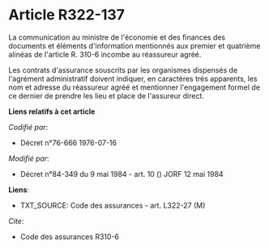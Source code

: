 # Article R322-137

La communication au ministre de l'économie et des finances des documents et éléments d'information mentionnés aux premier et
quatrième alinéas de l'article R. 310-6 incombe au réassureur agréé.

Les contrats d'assurance souscrits par les organismes dispensés de l'agrément administratif doivent indiquer, en caractères
très apparents, les nom et adresse du réassureur agréé et mentionner l'engagement formel de ce dernier de prendre les lieu et
place de l'assureur direct.

**Liens relatifs à cet article**

_Codifié par_:

  - Décret n°76-666 1976-07-16

_Modifié par_:

  - Décret n°84-349 du 9 mai 1984 - art. 10 () JORF 12 mai 1984

**Liens**:

  - TXT_SOURCE: Code des assurances - art. L322-27 (M)

_Cite_:

  - Code des assurances R310-6
